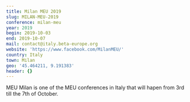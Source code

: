 ```yaml
---
title: Milan MEU 2019
slug: MILAN-MEU-2019
conference: milan-meu
year: 2019
begin: 2019-10-03
end: 2019-10-07
mail: contact@italy.beta-europe.org
website: 'https://www.facebook.com/MilanMEU/'
country: Italy
town: Milan
geo: '45.464211, 9.191383'
header: {}
---
```

MEU Milan is one of the MEU conferences in Italy that will hapen from 3rd till the 7th of October.
